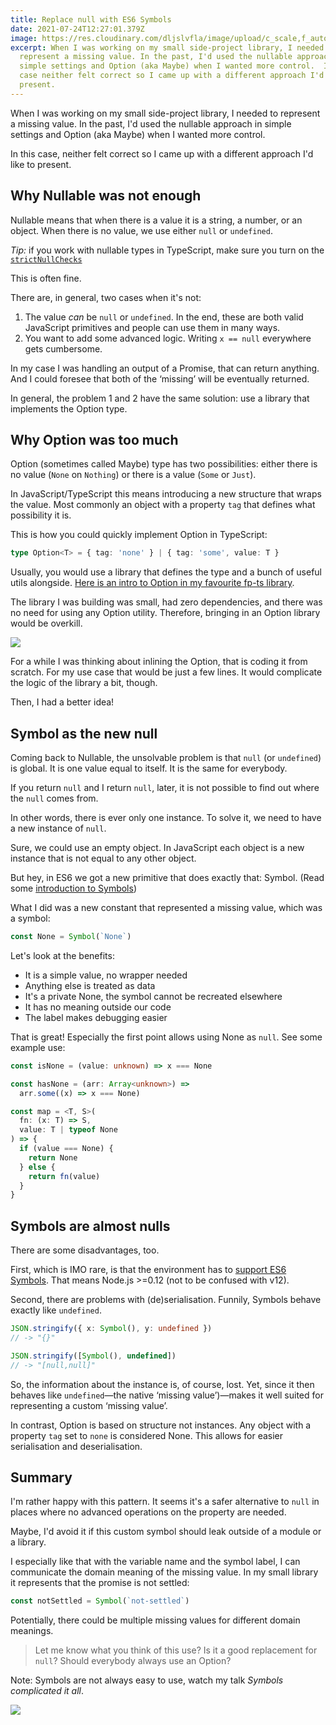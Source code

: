 ```yaml
---
title: Replace null with ES6 Symbols
date: 2021-07-24T12:27:01.379Z
image: https://res.cloudinary.com/dljslvfla/image/upload/c_scale,f_auto,w_1280/v1627128971/Blue_and_Red_Motivational_Quotes_Blog_Banner_tirkqv.jpg
excerpt: When I was working on my small side-project library, I needed to
  represent a missing value. In the past, I'd used the nullable approach in
  simple settings and Option (aka Maybe) when I wanted more control.  In this
  case neither felt correct so I came up with a different approach I'd like to
  present.
---
```

When I was working on my small side-project library, I needed to represent a missing value. In the past, I'd used the nullable approach in simple settings and Option (aka Maybe) when I wanted more control.

In this case, neither felt correct so I came up with a different approach I'd like to present.

## Why Nullable was not enough

Nullable means that when there is a value it is a string, a number, or an object. When there is no value, we use either `null` or `undefined`.

*Tip:* if you work with nullable types in TypeScript, make sure you turn on the [`strictNullChecks`](https://www.typescriptlang.org/tsconfig#strictNullChecks)

This is often fine.

There are, in general, two cases when it's not:

1. The value *can* be `null` or `undefined`. In the end, these are both valid JavaScript primitives and people can use them in many ways.
2. You want to add some advanced logic. Writing `x == null` everywhere gets cumbersome.

In my case I was handling an output of a Promise, that can return
anything. And I could foresee that both of the ‘missing’ will be eventually returned.

In general, the problem 1 and 2 have the same solution: use a library that implements the Option type.

## Why Option was too much

Option (sometimes called Maybe) type has two possibilities: either there is no value (`None` on `Nothing`) or there is a value (`Some` or `Just`).

In JavaScript/TypeScript this means introducing a new structure that wraps the value. Most commonly an object with a property `tag` that defines what possibility it is.

This is how you could quickly implement Option in TypeScript:

```ts
type Option<T> = { tag: 'none' } | { tag: 'some', value: T }
```

Usually, you would use a library that defines the type and a bunch of useful utils alongside. [Here is an intro to Option in my favourite fp-ts library](https://dev.to/ryanleecode/practical-guide-to-fp-ts-option-map-flatten-chain-6d5).

The library I was building was small, had zero dependencies, and there was no need for using any Option utility. Therefore, bringing in an Option library would be overkill.

[![](https://opengraph.githubassets.com/780e6396675570ae972817e780369a919b4ef3917614832dab09d4728d451283/robinpokorny/promise-throttle-all)](https://github.com/robinpokorny/promise-throttle-all)

For a while I was thinking about inlining the Option, that is coding it from scratch. For my use case that would be just a few lines. It would complicate the logic of the library a bit, though.

Then, I had a better idea!

## Symbol as the new null

Coming back to Nullable, the unsolvable problem is that `null` (or `undefined`) is global. It is one value equal to itself. It is the same for everybody. 

If you return `null` and I return `null`, later, it is not possible to find out where the `null` comes from.

In other words, there is ever only one instance. To solve it, we need to have a new instance of `null`.

Sure, we could use an empty object. In JavaScript each object is a new instance that is not equal to any other object.

But hey, in ES6 we got a new primitive that does exactly that: Symbol. (Read some [introduction to Symbols](https://hacks.mozilla.org/2015/06/es6-in-depth-symbols/))

What I did was a new constant that represented a missing value, which was a symbol:

```ts
const None = Symbol(`None`)
```

Let's look at the benefits:

* It is a simple value, no wrapper needed
* Anything else is treated as data
* It's a private None, the symbol cannot be recreated elsewhere
* It has no meaning outside our code
* The label makes debugging easier

That is great! Especially the first point allows using None as `null`. See some example use:

```ts
const isNone = (value: unknown) => x === None

const hasNone = (arr: Array<unknown>) =>
  arr.some((x) => x === None)

const map = <T, S>(
  fn: (x: T) => S,
  value: T | typeof None
) => {
  if (value === None) {
    return None
  } else {
    return fn(value)
  }
}
```

## Symbols are almost nulls

There are some disadvantages, too.

First, which is IMO rare, is that the environment has to [support ES6 Symbols](https://caniuse.com/mdn-javascript_builtins_symbol). That means Node.js >=0.12 (not to be confused with v12).

Second, there are problems with (de)serialisation. Funnily, Symbols behave exactly like `undefined`.

```ts
JSON.stringify({ x: Symbol(), y: undefined })
// -> "{}"

JSON.stringify([Symbol(), undefined])
// -> "[null,null]"
```

So, the information about the instance is, of course, lost. Yet, since it then behaves like `undefined`—the native ‘missing value’)—makes it well suited for representing a custom ‘missing value’.

In contrast, Option is based on structure not instances. Any object with a property `tag` set to `none` is considered None. This allows for easier serialisation and deserialisation.

## Summary

I'm rather happy with this pattern. It seems it's a safer alternative to `null` in places where no advanced operations on the property are needed.

Maybe, I'd avoid it if this custom symbol should leak outside of a module or a library.

I especially like that with the variable name and the symbol label, I can communicate the domain meaning of the missing value. In my small library it represents that the promise is not settled:

```ts
const notSettled = Symbol(`not-settled`)
```

Potentially, there could be multiple missing values for different domain meanings.

> Let me know what you think of this use? Is it a good replacement for `null`? Should everybody always use an Option?

Note: Symbols are not always easy to use, watch my talk *Symbols complicated it all*.

[![](https://res.cloudinary.com/dljslvfla/image/upload/v1627129515/Screenshot_2021-07-24_at_14.23.13_bvsphx.png)](https://youtu.be/YrQ_ecirpDA)